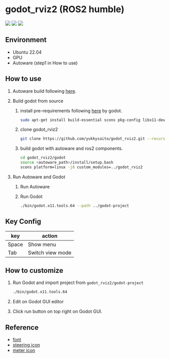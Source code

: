 # godot_rviz2 (ROS2 humble)

[![](http://img.youtube.com/vi/LPzkEC5hBMo/0.jpg)](https://www.youtube.com/watch?v=LPzkEC5hBMo)
[![](http://img.youtube.com/vi/7udy3QDXQBk/0.jpg)](https://www.youtube.com/watch?v=7udy3QDXQBk)
[![](http://img.youtube.com/vi/r8NtqiF3JNg/0.jpg)](https://www.youtube.com/watch?v=r8NtqiF3JNg)

## Environment

- Ubuntu 22.04
- GPU
- Autoware (step1 in How to use)

## How to use

1. Autoware build following [here](https://autowarefoundation.github.io/autoware-documentation/main/installation/autoware/source-installation/).

1. Build godot from source
   1. install pre-requirements following [here](https://docs.godotengine.org/en/stable/development/compiling/compiling_for_x11.html#distro-specific-one-liners) by godot.

      ```bash
      sudo apt-get install build-essential scons pkg-config libx11-dev libxcursor-dev libxinerama-dev libgl1-mesa-dev libglu-dev libasound2-dev libpulse-dev libudev-dev libxi-dev libxrandr-dev yasm
      ```

   1. clone godot_rviz2

      ```bash
      git clone https://github.com/yukkysaito/godot_rviz2.git --recursive
      ```

   1. build godot with autoware and ros2 components.

      ```bash
      cd godot_rviz2/godot
      source <autoware_path>/install/setup.bash
      scons platform=linux -j8 custom_modules=../godot_rviz2
      ```

1. Run Autoware and Godot
   1. Run Autoware
   1. Run Godot

      ```bash
      ./bin/godot.x11.tools.64 --path ../godot-project
      ```
## Key Config

| key   | action           |
| ----- | ---------------- |
| Space | Show menu        |
| Tab   | Switch view mode |

## How to customize

1. Run Godot and import project from `godot_rviz2/godot-project`

   ```bash
   ./bin/godot.x11.tools.64
   ```

1. Edit on Godot GUI editor

1. Click run button on top right on Godot GUI.

## Reference

- [font](https://github.com/adobe-fonts/source-code-pro)
- [steering icon](https://icooon-mono.com/13897-%E3%83%8F%E3%83%B3%E3%83%89%E3%83%AB%E3%82%A2%E3%82%A4%E3%82%B3%E3%83%B31/)
- [meter icon](https://icooon-mono.com/13350-%E3%83%A1%E3%83%BC%E3%82%BF%E3%83%BC%E3%82%A2%E3%82%A4%E3%82%B3%E3%83%B37/)
